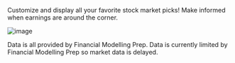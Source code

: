 Customize and display all your favorite stock market picks! Make informed when earnings are around the corner. 

![image](https://github.com/hwuialnlg/financial-track/assets/96509348/78287cb3-82a7-4c5f-9856-2752e42f282e)

Data is all provided by Financial Modelling Prep.
Data is currently limited by Financial Modelling Prep so market data is delayed.
